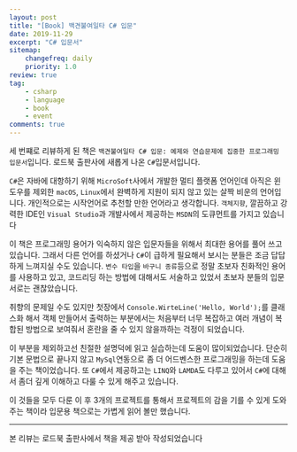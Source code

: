 ```yaml
---
layout: post
title: "[Book] 백견불여일타 C# 입문"
date: 2019-11-29
excerpt: "C# 입문서"
sitemap:
    changefreq: daily
    priority: 1.0
review: true
tag:
    - csharp
    - language
    - book
    - event
comments: true
---
```


세 번쨰로 리뷰하게 된 책은 `백견불여일타 C# 입문: 예제와 연습문제에 집중한 프로그래밍 입문서`입니다. 로드북 출판사에 새롭게 나온 `C#`입문서입니다.

`C#`은 자바에 대항하기 위해 `MicroSoft`사에서 개발한 멀티 플랫폼 언어인데 아직은 윈도우를 제외한 `macOS`, `Linux`에서 완벽하게 지원이 되지 않고 있는 살짝 비운의 언어입니다. 개인적으로는 시작언어로 추천할 만한 언어라고 생각합니다. `객체지향`, 깔끔하고 강력한 IDE인 `Visual Studio`과 개발사에서 제공하는 `MSDN`의 도큐먼트를 가지고 있습니다

이 책은 프로그래밍 용어가 익숙하지 않은 입문자들을 위해서 최대한 용어를 풀어 쓰고 있습니다. 그래서 다른 언어를 하셨거나 `C#`이 급하게 필요해서 보시는 분들은 조금 답답하게 느껴지실 수도 있습니다. `변수 타입`을 `바구니 종류`등으로 정말 초보자 친화적인 용어를 사용하고 있고, 코드리딩 하는 방법에 대해서도 서술하고 있었서 초보자 분들의 입문서로는 괜찮았습니다.

취향의 문제일 수도 있지만 첫장에서 `Console.WirteLine('Hello, World');`를 클래스화 해서 객체 만들어서 출력하는 부분에서는 처음부터 너무 복잡하고 여러 개념이 복합된 방법으로 보여줘서 혼란을 줄 수 있지 않을까하는 걱정이 되었습니다.

이 부분을 제외하고선 친절한 설명덕에 읽고 실습하는데 도움이 많이되었습니다. 단순히 기본 문법으로 끝나지 않고 `MySql`연동으로 좀 더 어드벤스한 프로그래밍을 하는데 도움을 주는 책이었습니다. 또 `C#`에서 제공하고는 `LINQ`와 `LAMDA`도 다루고 있어서 `C#`에 대해서 좀더 깊게 이해하고 다룰 수 있게 해주고 있습니다.

이 것들을 모두 다룬 이 후 3개의 프로젝트를 통해서 프로젝트의 감을 기를 수 있게 도와주는 책이라 입문용 책으로는 가볍게 읽어 볼만 했습니다.

---

본 리뷰는 로드북 출판사에서 책을 제공 받아 작성되었습니다
